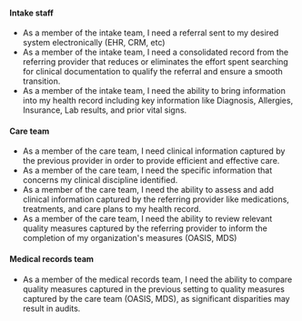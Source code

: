 #### Intake staff
* As a member of the intake team, I need a referral sent to my desired system electronically (EHR, CRM, etc)
* As a member of the intake team, I need a consolidated record from the referring provider that reduces or eliminates the effort spent searching for clinical documentation to qualify the referral and ensure a smooth transition.
* As a member of the intake team, I need the ability to bring information into my health record including key information like Diagnosis, Allergies, Insurance, Lab results, and prior vital signs.
#### Care team
* As a member of the care team, I need clinical information captured by the previous provider in order to provide efficient and effective care.
* As a member of the care team, I need the specific information that concerns my clinical discipline identified.
* As a member of the care team, I need the ability to assess and add clinical information captured by the referring provider like medications, treatments, and care plans to my health record.
* As a member of the care team, I need the ability to review relevant quality measures captured by the referring provider to inform the completion of my organization's measures (OASIS, MDS)
#### Medical records team
* As a member of the medical records team, I need the ability to compare quality measures captured in the previous setting to quality measures captured by the care team (OASIS, MDS), as significant disparities may result in audits.

